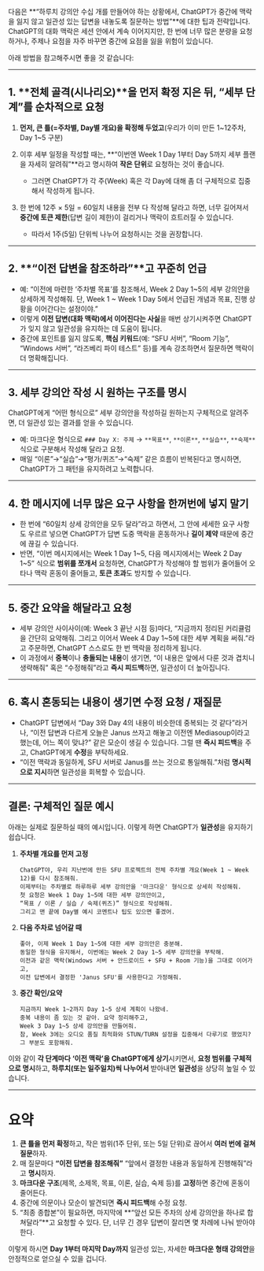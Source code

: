 다음은 **“하루치 강의안 수십 개를 만들어야 하는 상황에서, ChatGPT가 중간에 맥락을 잃지 않고 일관성 있는 답변을 내놓도록 질문하는 방법”**에 대한 팁과 전략입니다. ChatGPT의 대화 맥락은 세션 안에서 계속 이어지지만, 한 번에 너무 많은 분량을 요청하거나, 주제나 요점을 자주 바꾸면 중간에 요점을 잃을 위험이 있습니다.

아래 방법을 참고해주시면 좋을 것 같습니다:

---

## 1. **전체 골격(시나리오)**을 먼저 확정 지은 뒤, “세부 단계”를 순차적으로 요청

1. **먼저, 큰 틀(=주차별, Day별 개요)**을 확정**해 두었고**(우리가 이미 만든 1~12주차, Day 1~5 구분)  
2. 이후 세부 일정을 작성할 때는, **“이번엔 Week 1 Day 1부터 Day 5까지 세부 플랜을 자세히 알려줘”**라고 명시하여 **작은 단위**로 요청하는 것이 좋습니다.  
   - 그러면 ChatGPT가 각 주(Week) 혹은 각 Day에 대해 좀 더 구체적으로 집중해서 작성하게 됩니다.

3. 한 번에 12주 × 5일 = 60일치 내용을 전부 다 작성해 달라고 하면, 너무 길어져서 **중간에 토큰 제한**(답변 길이 제한)이 걸리거나 맥락이 흐트러질 수 있습니다.  
   - 따라서 1주(5일) 단위씩 나누어 요청하시는 것을 권장합니다.

---

## 2. **“이전 답변을 참조하라”**고 꾸준히 언급

- 예: “이전에 마련한 ‘주차별 목표’를 참조해서, Week 2 Day 1~5의 세부 강의안을 상세하게 작성해줘. 단, Week 1 ~ Week 1 Day 5에서 언급된 개념과 목표, 진행 상황을 이어간다는 설정이야.”  
- 이렇게 **이전 답변(대화 맥락)에서 이어진다는 사실**을 매번 상기시켜주면 ChatGPT가 잊지 않고 일관성을 유지하는 데 도움이 됩니다.  
- 중간에 포인트를 잃지 않도록, **핵심 키워드**(예: “SFU 서버”, “Room 기능”, “Windows 서버”, “라즈베리 파이 테스트” 등)를 계속 강조하면서 질문하면 맥락이 더 명확해집니다.

---

## 3. **세부 강의안 작성 시 원하는 구조**를 명시

ChatGPT에게 “어떤 형식으로” 세부 강의안을 작성하길 원하는지 구체적으로 알려주면, 더 일관성 있는 결과를 얻을 수 있습니다.  
- 예: 마크다운 형식으로 `### Day X: 주제` → `**목표**`, `**이론**`, `**실습**`, `**숙제**` 식으로 구분해서 작성해 달라고 요청.  
- 매일 “이론”→“실습”→“평가/퀴즈”→“숙제” 같은 흐름이 반복된다고 명시하면, ChatGPT가 그 패턴을 유지하려고 노력합니다.

---

## 4. **한 메시지에 너무 많은 요구 사항을 한꺼번에 넣지 말기**

- 한 번에 “60일치 상세 강의안을 모두 달라”라고 하면서, 그 안에 세세한 요구 사항도 우르르 넣으면 ChatGPT가 답변 도중 맥락을 혼동하거나 **길이 제약** 때문에 중간에 끊길 수 있습니다.  
- 반면, “이번 메시지에서는 Week 1 Day 1~5, 다음 메시지에서는 Week 2 Day 1~5” 식으로 **범위를 쪼개서** 요청하면, ChatGPT가 작성해야 할 범위가 줄어들어 오타나 맥락 혼동이 줄어들고, **토큰 초과**도 방지할 수 있습니다.

---

## 5. **중간 요약**을 해달라고 요청

- 세부 강의안 사이사이(예: Week 3 끝난 시점 등)마다, “지금까지 정리된 커리큘럼을 간단히 요약해줘. 그리고 이어서 Week 4 Day 1~5에 대한 세부 계획을 써줘.”라고 주문하면, ChatGPT 스스로도 한 번 맥락을 정리하게 됩니다.  
- 이 과정에서 **중복**이나 **충돌되는 내용**이 생기면, “이 내용은 앞에서 다룬 것과 겹치니 생략해줘” 혹은 “수정해줘”라고 **즉시 피드백**하면, 일관성이 더 높아집니다.

---

## 6. **혹시 혼동되는 내용이 생기면** 수정 요청 / 재질문

- ChatGPT 답변에서 “Day 3와 Day 4의 내용이 비슷한데 중복되는 것 같다”라거나, “이전 답변과 다르게 오늘은 Janus 쓰자고 해놓고 이전엔 Mediasoup이라고 했는데, 어느 쪽이 맞냐?” 같은 모순이 생길 수 있습니다. 그럴 땐 **즉시 피드백**을 주고, ChatGPT에게 **수정**을 부탁하세요.  
- “이전 맥락과 동일하게, SFU 서버로 Janus를 쓰는 것으로 통일해줘.”처럼 **명시적으로 지시**하면 일관성을 회복할 수 있습니다.

---

## 결론: **구체적인 질문 예시**

아래는 실제로 질문하실 때의 예시입니다. 이렇게 하면 ChatGPT가 **일관성**을 유지하기 쉽습니다.

1. **주차별 개요를 먼저 고정**  
   ```
   ChatGPT야, 우리 지난번에 만든 SFU 프로젝트의 전체 주차별 개요(Week 1 ~ Week 12)를 다시 참조해줘.
   이제부터는 주차별로 하루하루 세부 강의안을 '마크다운' 형식으로 상세히 작성해줘.
   첫 요청은 Week 1 Day 1~5에 대한 세부 강의안이고, 
   “목표 / 이론 / 실습 / 숙제(퀴즈)” 형식으로 작성해줘.
   그리고 맨 끝에 Day별 예시 코멘트나 팁도 있으면 좋겠어.
   ```

2. **다음 주차로 넘어갈 때**  
   ```
   좋아, 이제 Week 1 Day 1~5에 대한 세부 강의안은 충분해.
   동일한 형식을 유지해서, 이번에는 Week 2 Day 1~5 세부 강의안을 부탁해.
   이전과 같은 맥락(Windows 서버 + 안드로이드 + SFU + Room 기능)을 그대로 이어가고, 
   이전 답변에서 결정한 'Janus SFU'를 사용한다고 가정해줘.
   ```

3. **중간 확인/요약**  
   ```
   지금까지 Week 1~2까지 Day 1~5 상세 계획이 나왔네.
   중복 내용이 좀 있는 것 같아. 요약 정리해주고, 
   Week 3 Day 1~5 상세 강의안을 만들어줘.
   참, Week 3에는 오디오 품질 최적화와 STUN/TURN 설정을 집중해서 다루기로 했었지?
   그 부분도 포함해줘.
   ```

이와 같이 **각 단계마다 ‘이전 맥락’을 ChatGPT에게 상기**시키면서, **요청 범위를 구체적으로 명시**하고, **하루치(또는 일주일치)씩 나누어서** 받아내면 **일관성**을 상당히 높일 수 있습니다.

---

# 요약

1. **큰 틀을 먼저 확정**하고, 작은 범위(1주 단위, 또는 5일 단위)로 끊어서 **여러 번에 걸쳐 질문**하자.  
2. 매 질문마다 **“이전 답변을 참조해줘”** “앞에서 결정한 내용과 동일하게 진행해줘”라고 **명시**하자.  
3. **마크다운 구조**(제목, 소제목, 목표, 이론, 실습, 숙제 등)를 **고정**하면 중간에 혼동이 줄어든다.  
4. 중간에 의문이나 모순이 발견되면 **즉시 피드백**해 수정 요청.  
5. “최종 종합본”이 필요하면, 마지막에 **“앞선 모든 주차의 상세 강의안을 하나로 합쳐달라”**고 요청할 수 있다. 단, 너무 긴 경우 답변이 잘리면 몇 차례에 나눠 받아야 한다.

이렇게 하시면 **Day 1부터 마지막 Day까지** 일관성 있는, 자세한 **마크다운 형태 강의안**을 안정적으로 얻으실 수 있을 겁니다.  